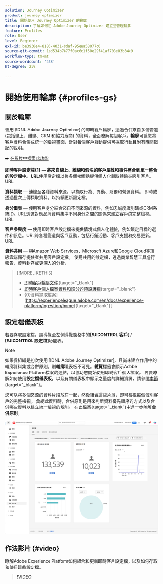 ```yaml
---
solution: Journey Optimizer
product: journey optimizer
title: 開始使用 Journey Optimizer 的輪廓
description: 了解如何在 Adobe Journey Optimizer 建立並管理輪廓
feature: Profiles
role: User
level: Beginner
exl-id: be3936e4-8185-4031-9daf-95eea58077d0
source-git-commit: 1ad534b7877f0ac6c1f50e29f41af708e83b34c9
workflow-type: tm+mt
source-wordcount: '428'
ht-degree: 25%

---
```


# 開始使用輪廓 {#profiles-gs}

## 關於輪廓

善用 [!DNL Adobe Journey Optimizer] 的即時客戶輪廓，透過合併來自多個管道 (包括線上、離線、CRM 和協力廠商) 的資料，全面瞭解每個客戶。**輪廓**&#x200B;可讓您將客戶資料合併成統一的檢視畫面，針對每個客戶互動提供可採取行動且附有時間戳記的說明。

➡️ [在影片中探索此功能](#video)

**即時客戶設定檔{&#x200B;1} — 將來自線上、離線和假名的客戶屬性和事件整合到單一整合的設定檔中。&#x200B;URL**&#x200B;使用設定檔以跨多個接觸點提供個人化即時體驗來吸引客戶。&#x200B;URL

**資料擷取** — 連線至各種資料來源，以擷取行為、異動、財務和營運資料。 即時或透過批次上傳擷取資料，以持續更新設定檔。

**身分圖表** — 使用客戶身分結合來自不同來源的資料，例如忠誠度識別碼或CRM系統ID。&#x200B;URL透過對應品牌資料集中不同身分之間的關係來建立客戶的完整檢視。&#x200B;URL

**客戶參與度** — 使用即時客戶設定檔來提供情境式個人化體驗，例如鎖定目標的選件和訊息。&#x200B;URL跨各種管道與客戶互動，包括行銷活動、客戶支援和交易更新。&#x200B;URL

**資料共用** — 與Amazon Web Services、Microsoft Azure和Google Cloud等頂級雲端儲存提供者共用客戶設定檔。 使用共用的設定檔，透過商業智慧工具進行報告、資料封存或更深入的分析。

>[!MORELIKETHIS]
>
>* [即時客戶輪廓文件](https://experienceleague.adobe.com/docs/experience-platform/query/home.html?lang=zh-Hant){target="_blank"}
>* [即時客戶個人檔案資料和細分的預設護欄](https://experienceleague.adobe.com/zh-hant/docs/experience-platform/profile/guardrails){target="_blank"}
>* {&#x200B;0}資料擷取檔案](https://experienceleague.adobe.com/en/docs/experience-platform/ingestion/home){target="_blank"}[

## 設定檔儀表板

若要存取設定檔，請導覽至左側導覽窗格中的&#x200B;**[!UICONTROL 客戶]** / **[!UICONTROL 設定檔]**&#x200B;功能表。

>[!NOTE]
>
>如果貴組織是初次使用 [!DNL Adobe Journey Optimizer]，且尚未建立作用中的輪廓資料集或合併原則，則&#x200B;**輪廓**&#x200B;儀表板不可見。**總覽**&#x200B;標籤會顯示Adobe Experience Platform檔案的連結，以協助您開始使用即時客戶個人檔案。 若要瞭解如何使用&#x200B;**設定檔儀表板**，以及有關儀表板中顯示之量度的詳細資訊，請參閱[本節](https://experienceleague.adobe.com/docs/experience-platform/profile/ui/user-guide.html?lang=zh-Hant){target="_blank"}。

您可以將多個來源的資料片段放在一起，然後組合這些片段，即可檢視每個個別客戶的完整檢視。 彙總此資料時，合併原則是用來判斷資料優先順序的方式以及合併哪些資料以建立統一檢視的規則。 在此[檔案](https://experienceleague.adobe.com/docs/experience-platform/profile/merge-policies/ui-guide.html?lang=zh-Hant){target="_blank"}中進一步瞭解&#x200B;**合併原則**。

![](assets/profiles-home.png)

## 作法影片 {#video}

瞭解Adobe Experience Platform如何組合和更新即時客戶設定檔，以及如何存取和使用這些設定檔。

>[!VIDEO](https://video.tv.adobe.com/v/27251?quality=12)
